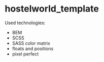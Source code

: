 # hostelworld_template

Used technologies:
- BEM
- SCSS
- SASS color matrix
- floats and positions
- pixel perfect
